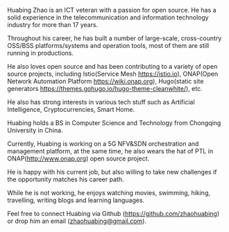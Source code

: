 Huabing Zhao is an ICT veteran with a passion for open source. He has a solid experience in the telecommunication and information technology industry for more than 17 years. 

Throughout his career, he has built a number of large-scale, cross-country OSS/BSS platforms/systems and operation tools, most of them are still running in productions. 

He also loves open source and has been contributing to a variety of open source projects, including Istio(Service Mesh https://istio.io), ONAP(Open Network Automation Platform https://wiki.onap.org), Hugo(static site generators https://themes.gohugo.io/hugo-theme-cleanwhite/), etc. 

He also has strong interests in various tech stuff such as Artificial Intelligence, Cryptocurrencies, Smart Home.

Huabing holds a BS in Computer Science and Technology from Chongqing University in China. 

Currently, Huabing is working on a 5G NFV&SDN orchestration and management platform, at the same time, he also wears the hat of PTL in ONAP(http://www.onap.org) open source project.

He is happy with his current job, but also willing to take new challenges if the opportunity matches his career path.  

While he is not working, he enjoys watching movies, swimming, hiking, travelling, writing blogs and learning languages. 

 
Feel free to connect Huabing via Github (https://github.com/zhaohuabing) or drop him an email (zhaohuabing@gmail.com).
